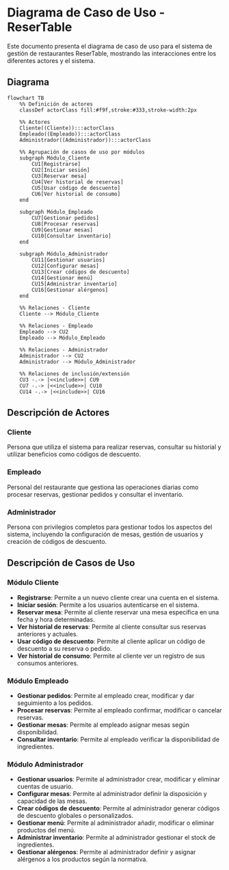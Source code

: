 # Diagrama de Caso de Uso - ReserTable

Este documento presenta el diagrama de caso de uso para el sistema de gestión de restaurantes ReserTable, mostrando las interacciones entre los diferentes actores y el sistema.

## Diagrama

```mermaid
flowchart TB
    %% Definición de actores
    classDef actorClass fill:#f9f,stroke:#333,stroke-width:2px
    
    %% Actores
    Cliente((Cliente)):::actorClass
    Empleado((Empleado)):::actorClass
    Administrador((Administrador)):::actorClass
    
    %% Agrupación de casos de uso por módulos
    subgraph Módulo_Cliente
        CU1[Registrarse]
        CU2[Iniciar sesión]
        CU3[Reservar mesa]
        CU4[Ver historial de reservas]
        CU5[Usar código de descuento]
        CU6[Ver historial de consumo]
    end
    
    subgraph Módulo_Empleado
        CU7[Gestionar pedidos]
        CU8[Procesar reservas]
        CU9[Gestionar mesas]
        CU10[Consultar inventario]
    end
    
    subgraph Módulo_Administrador
        CU11[Gestionar usuarios]
        CU12[Configurar mesas]
        CU13[Crear códigos de descuento]
        CU14[Gestionar menú]
        CU15[Administrar inventario]
        CU16[Gestionar alérgenos]
    end
    
    %% Relaciones - Cliente
    Cliente --> Módulo_Cliente
    
    %% Relaciones - Empleado
    Empleado --> CU2
    Empleado --> Módulo_Empleado
    
    %% Relaciones - Administrador
    Administrador --> CU2
    Administrador --> Módulo_Administrador
    
    %% Relaciones de inclusión/extensión
    CU3 -.-> |<<include>>| CU9
    CU7 -.-> |<<include>>| CU10
    CU14 -.-> |<<include>>| CU16
```

## Descripción de Actores

### Cliente
Persona que utiliza el sistema para realizar reservas, consultar su historial y utilizar beneficios como códigos de descuento.

### Empleado
Personal del restaurante que gestiona las operaciones diarias como procesar reservas, gestionar pedidos y consultar el inventario.

### Administrador
Persona con privilegios completos para gestionar todos los aspectos del sistema, incluyendo la configuración de mesas, gestión de usuarios y creación de códigos de descuento.

## Descripción de Casos de Uso

### Módulo Cliente
- **Registrarse**: Permite a un nuevo cliente crear una cuenta en el sistema.
- **Iniciar sesión**: Permite a los usuarios autenticarse en el sistema.
- **Reservar mesa**: Permite al cliente reservar una mesa específica en una fecha y hora determinadas.
- **Ver historial de reservas**: Permite al cliente consultar sus reservas anteriores y actuales.
- **Usar código de descuento**: Permite al cliente aplicar un código de descuento a su reserva o pedido.
- **Ver historial de consumo**: Permite al cliente ver un registro de sus consumos anteriores.

### Módulo Empleado
- **Gestionar pedidos**: Permite al empleado crear, modificar y dar seguimiento a los pedidos.
- **Procesar reservas**: Permite al empleado confirmar, modificar o cancelar reservas.
- **Gestionar mesas**: Permite al empleado asignar mesas según disponibilidad.
- **Consultar inventario**: Permite al empleado verificar la disponibilidad de ingredientes.

### Módulo Administrador
- **Gestionar usuarios**: Permite al administrador crear, modificar y eliminar cuentas de usuario.
- **Configurar mesas**: Permite al administrador definir la disposición y capacidad de las mesas.
- **Crear códigos de descuento**: Permite al administrador generar códigos de descuento globales o personalizados.
- **Gestionar menú**: Permite al administrador añadir, modificar o eliminar productos del menú.
- **Administrar inventario**: Permite al administrador gestionar el stock de ingredientes.
- **Gestionar alérgenos**: Permite al administrador definir y asignar alérgenos a los productos según la normativa.
